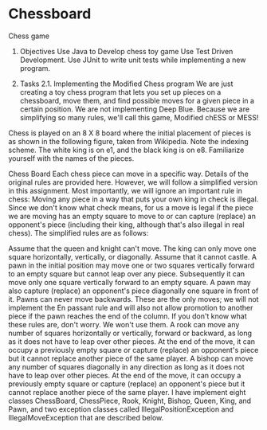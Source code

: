 # Chessboard
Chess game

1. Objectives
Use Java to Develop chess toy game
Use Test Driven Development.
Use JUnit to write unit tests while implementing a new program.

2. Tasks
2.1. Implementing the Modified Chess program
We are just creating a toy chess program that lets you set up pieces on a chessboard, move them, and find possible moves for a given piece in a certain position. We are not implementing Deep Blue. Because we are simplifying so many rules, we'll call this game, Modified chESS or MESS!

Chess is played on an 8 X 8 board where the initial placement of pieces is as shown in the following figure, taken from Wikipedia. Note the indexing scheme. The white king is on e1, and the black king is on e8. Familiarize yourself with the names of the pieces.

Chess Board
Each chess piece can move in a specific way. Details of the original rules are provided here. However, we will follow a simplified version in this assignment. Most importantly, we will ignore an important rule in chess: Moving any piece in a way that puts your own king in check is illegal. Since we don't know what check means, for us a move is legal if the piece we are moving has an empty square to move to or can capture (replace) an opponent's piece (including their king, although that's also illegal in real chess). The simplified rules are as follows:

Assume that the queen and knight can't move.
The king can only move one square horizontally, vertically, or diagonally. Assume that it cannot castle.
A pawn in the initial position may move one or two squares vertically forward to an empty square but cannot leap over any piece. Subsequently it can move only one square vertically forward to an empty square. A pawn may also capture (replace) an opponent's piece diagonally one square in front of it. Pawns can never move backwards. These are the only moves; we will not implement the En passant rule and will also not allow promotion to another piece if the pawn reaches the end of the column. If you don't know what these rules are, don't worry. We won't use them.
A rook can move any number of squares horizontally or vertically, forward or backward, as long as it does not have to leap over other pieces. At the end of the move, it can occupy a previously empty square or capture (replace) an opponent's piece but it cannot replace another piece of the same player.
A bishop can move any number of squares diagonally in any direction as long as it does not have to leap over other pieces. At the end of the move, it can occupy a previously empty square or capture (replace) an opponent's piece but it cannot replace another piece of the same player.
I have implement eight classes ChessBoard, ChessPiece, Rook, Knight, Bishop, Queen, King, and Pawn, and two exception classes called IllegalPositionException and IllegalMoveException that are described below.

